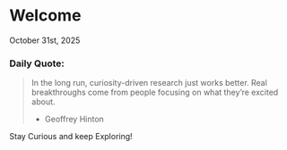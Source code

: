 # Welcome

October 31st, 2025

### Daily Quote:
> In the long run, curiosity-driven research just works better. Real breakthroughs come from people focusing on what they’re excited about.
> 	- Geoffrey Hinton

Stay Curious and keep Exploring!
